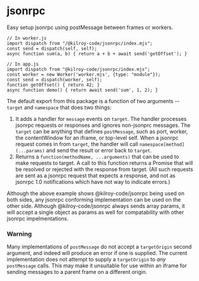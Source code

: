 # jsonrpc

Easy setup jsonrpc using postMessage between frames or workers.

```
// In worker.js
import dispatch from "/@kilroy-code/jsonrpc/index.mjs";
const send = dispatch(self, self);
async function sum(a, b) { return a + b + await send('getOffset'); }

// In app.js
import dispatch from "@kilroy-code/jsonrpc/index.mjs";
const worker = new Worker('worker.mjs', {type: "module"});
const send = dispatch(worker, self);
function getOffset() { return 42; }
async function demo() { return await send('sum', 1, 2); }
```

The default export from this package is a function of two arguments -- `target` and `namespace` that does two things:

1. It adds a handler for `message` events on `target`. The handler processes jsonrpc requests or responses and ignores non-jsonprc messages. The `target` can be anything that defines `postMessage`, such as port, worker, the contentWindow for an iframe, or top-level self. When a jsonrpc request comes in from `target`, the handler will call `namespace[method](...params)` and send the result or error back to `target`.
2. Returns a `function(methodName, ...arguments)` that can be used to make requests to target. A call to this function returns a Promise that will be resolved or rejected with the response from target. (All such requests are sent as a jsonrpc request that expects a response, and not as jsonrpc 1.0 notifications which have not way to indicate errors.)

Although the above example shows @kilroy-code/jsonrpc being used on both sides, any jsonrpc conforming implementation can be used on the other side. Although @kilroy-code/jsonrpc always sends array params, it will accept a single object as params as well for compatability with other jsonrpc impelmentations.


### Warning

Many implementations of `postMessage` do not accept a `targetOrigin` second argument, and indeed will produce an error if one is supplied. The current implementation does not attempt to supply a `targetOrigin` to _any_ `postMessage` calls. This may make it unsuitable for use within an iframe for sending messages to a parent frame on a different origin.

